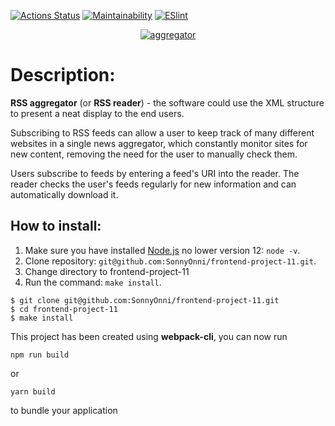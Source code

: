 [![Actions Status](https://github.com/SonnyOnni/frontend-project-11/workflows/hexlet-check/badge.svg)](https://github.com/SonnyOnni/frontend-project-11/actions)
[![Maintainability](https://api.codeclimate.com/v1/badges/76ff6abd7d3f7bc201c5/maintainability)](https://codeclimate.com/github/SonnyOnni/frontend-project-11/maintainability)
[![ESlint](https://github.com/SonnyOnni/frontend-project-11/actions/workflows/eslint.yml/badge.svg)](https://github.com/SonnyOnni/frontend-project-11/actions)

<p align="center">
  <a href="https://frontend-project-11-sigma.vercel.app/">
    <img alt="aggregator" src="https://user-images.githubusercontent.com/84579087/164723061-7ea9b03e-6a03-4a66-bb04-7ebbc3b7e65d.png">
  </a>
</p>

# Description: 
**RSS aggregator** (or **RSS reader**) - the software could use the XML structure to present a neat display to the end users.

Subscribing to RSS feeds can allow a user to keep track of many different websites in a single news aggregator, which constantly monitor sites for new content, removing the need for the user to manually check them. 

Users subscribe to feeds by entering a feed's URI into the reader. The reader checks the user's feeds regularly for new information and can automatically download it.

## How to install:
1. Make sure you have installed [Node.js](https://nodejs.org/en/) no lower version 12: ```node -v```.
2. Clone repository: ```git@github.com:SonnyOnni/frontend-project-11.git```.
3. Change directory to frontend-project-11
4. Run the command: ```make install```.

```shell
$ git clone git@github.com:SonnyOnni/frontend-project-11.git
$ cd frontend-project-11
$ make install
```

This project has been created using **webpack-cli**, you can now run

```
npm run build
```

or

```
yarn build
```

to bundle your application

